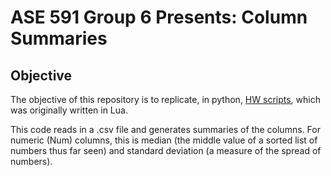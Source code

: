 # ASE 591 Group 6 Presents: Column Summaries

## Objective
The objective of this repository is to replicate, in python, [HW scripts](https://github.com/txt/ase23), which was originally written in Lua. 

This code reads in a .csv file and generates summaries of the columns. For numeric (Num) columns, this is median (the middle value of a sorted list of numbers thus far seen) and standard deviation (a measure of the spread of numbers).
